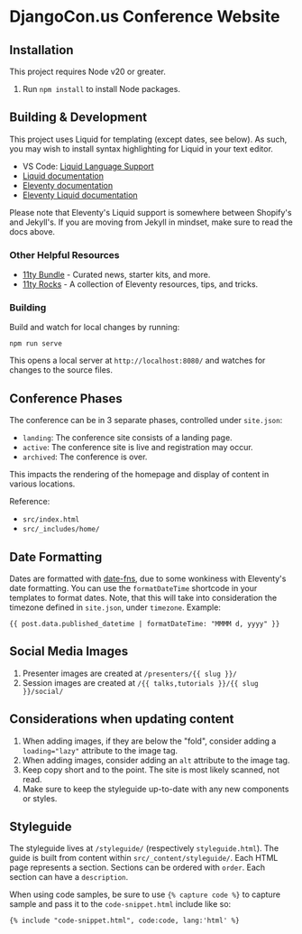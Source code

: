 # DjangoCon.us Conference Website

## Installation

This project requires Node v20 or greater.

1. Run `npm install` to install Node packages.

## Building & Development

This project uses Liquid for templating (except dates, see below). As such, you may wish to install syntax highlighting for Liquid in your text editor.

* VS Code: [Liquid Language Support](https://marketplace.visualstudio.com/items?itemName=neilding.language-liquid)
* [Liquid documentation](https://liquidjs.com/)
* [Eleventy documentation](https://www.11ty.dev/docs/)
* [Eleventy Liquid documentation](https://www.11ty.dev/docs/languages/liquid/)

Please note that Eleventy's Liquid support is somewhere between Shopify's and Jekyll's. If you are moving from Jekyll in mindset, make sure to read the docs above.

### Other Helpful Resources

* [11ty Bundle](https://11tybundle.dev/) - Curated news, starter kits, and more.
* [11ty Rocks](https://11ty.rocks/) - A collection of Eleventy resources, tips, and tricks.

### Building

Build and watch for local changes by running:

`npm run serve`

This opens a local server at `http://localhost:8080/` and watches for changes to the source files.

## Conference Phases

The conference can be in 3 separate phases, controlled under `site.json`:

* `landing`: The conference site consists of a landing page.
* `active`: The conference site is live and registration may occur.
* `archived`: The conference is over.

This impacts the rendering of the homepage and display of content in various locations.

Reference:

* `src/index.html`
* `src/_includes/home/`

## Date Formatting

Dates are formatted with [date-fns](https://date-fns.org/), due to some wonkiness with Eleventy's date formatting. You can use the `formatDateTime` shortcode in your templates to format dates. Note, that this will take into consideration the timezone defined in `site.json`, under `timezone`. Example:

```liquid
{{ post.data.published_datetime | formatDateTime: "MMMM d, yyyy" }}
```

## Social Media Images

1. Presenter images are created at `/presenters/{{ slug }}/`
2. Session images are created at `/{{ talks,tutorials }}/{{ slug }}/social/`

## Considerations when updating content

1. When adding images, if they are below the "fold", consider adding a `loading="lazy"` attribute to the image tag.
2. When adding images, consider adding an `alt` attribute to the image tag.
3. Keep copy short and to the point. The site is most likely scanned, not read.
4. Make sure to keep the styleguide up-to-date with any new components or styles.

## Styleguide

The styleguide lives at `/styleguide/` (respectively `styleguide.html`). The guide is built from content within `src/_content/styleguide/`. Each HTML page represents a section. Sections can be ordered with `order`. Each section can have a `description`.

When using code samples, be sure to use `{% capture code %}` to capture sample and pass it to the `code-snippet.html` include like so:

```liquid
{% include "code-snippet.html", code:code, lang:'html' %}
```
